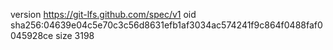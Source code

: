 version https://git-lfs.github.com/spec/v1
oid sha256:04639e04c5e70c3c56d8631efb1af3034ac574241f9c864f0488faf0045928ce
size 3198
